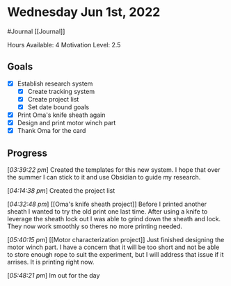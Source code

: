 # Wednesday Jun 1st, 2022
#Journal [[Journal]]

Hours Available: 4
Motivation Level: 2.5

## Goals
- [x] Establish research system
	- [x] Create tracking system
	- [x] Create project list
	- [x] Set date bound goals
- [x] Print Oma's knife sheath again
- [x] Design and print motor winch part
- [x] Thank Oma for the card

## Progress
\[*03:39:22 pm*\] Created the templates for this new system. I hope that over the summer I can stick to it and use Obsidian to guide my research.

\[*04:14:38 pm*\] Created the project list

\[*04:32:48 pm*\] [[Oma's knife sheath project]] Before I printed another sheath I wanted to try the old print one last time. After using a knife to leverage the sheath lock out I was able to grind down the sheath and lock. They now work smoothly so theres no more printing needed.

\[*05:40:15 pm*\] [[Motor characterization project]] Just finished designing the motor winch part. I have a concern that it will be too short and not be able to store enough rope to suit the experiment, but I will address that issue if it arrises. It is printing right now.

\[*05:48:21 pm*\] Im out for the day

